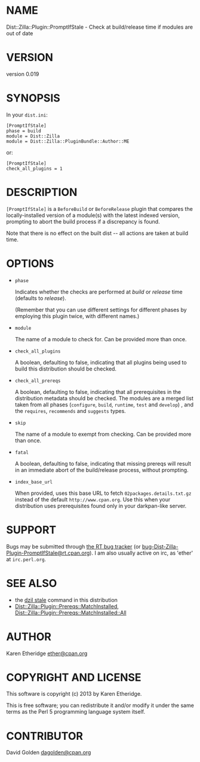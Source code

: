 # NAME

Dist::Zilla::Plugin::PromptIfStale - Check at build/release time if modules are out of date

# VERSION

version 0.019

# SYNOPSIS

In your `dist.ini`:

    [PromptIfStale]
    phase = build
    module = Dist::Zilla
    module = Dist::Zilla::PluginBundle::Author::ME

or:

    [PromptIfStale]
    check_all_plugins = 1

# DESCRIPTION

`[PromptIfStale]` is a `BeforeBuild` or `BeforeRelease` plugin that compares the
locally-installed version of a module(s) with the latest indexed version,
prompting to abort the build process if a discrepancy is found.

Note that there is no effect on the built dist -- all actions are taken at
build time.

# OPTIONS

- `phase`

    Indicates whether the checks are performed at _build_ or _release_ time
    (defaults to _release_).

    (Remember that you can use different settings for different phases by employing
    this plugin twice, with different names.)

- `module`

    The name of a module to check for. Can be provided more than once.

- `check_all_plugins`

    A boolean, defaulting to false, indicating that all plugins being used to
    build this distribution should be checked.

- `check_all_prereqs`

    A boolean, defaulting to false, indicating that all prerequisites in the
    distribution metadata should be checked. The modules are a merged list taken
    from all phases (`configure`, `build`, `runtime`, `test` and `develop`) ,
    and the `requires`, `recommends` and `suggests` types.

- `skip`

    The name of a module to exempt from checking. Can be provided more than once.

- `fatal`

    A boolean, defaulting to false, indicating that missing prereqs will result in
    an immediate abort of the build/release process, without prompting.

- `index_base_url`

    When provided, uses this base URL to fetch `02packages.details.txt.gz`
    instead of the default `http://www.cpan.org`.  Use this when your
    distribution uses prerequisites found only in your darkpan-like server.

# SUPPORT

Bugs may be submitted through [the RT bug tracker](https://rt.cpan.org/Public/Dist/Display.html?Name=Dist-Zilla-Plugin-PromptIfStale)
(or [bug-Dist-Zilla-Plugin-PromptIfStale@rt.cpan.org](mailto:bug-Dist-Zilla-Plugin-PromptIfStale@rt.cpan.org)).
I am also usually active on irc, as 'ether' at `irc.perl.org`.

# SEE ALSO

- the [dzil stale](https://metacpan.org/pod/Dist::Zilla::App::Command::stale) command in this distribution
- [Dist::Zilla::Plugin::Prereqs::MatchInstalled](https://metacpan.org/pod/Dist::Zilla::Plugin::Prereqs::MatchInstalled), [Dist::Zilla::Plugin::Prereqs::MatchInstalled::All](https://metacpan.org/pod/Dist::Zilla::Plugin::Prereqs::MatchInstalled::All)

# AUTHOR

Karen Etheridge <ether@cpan.org>

# COPYRIGHT AND LICENSE

This software is copyright (c) 2013 by Karen Etheridge.

This is free software; you can redistribute it and/or modify it under
the same terms as the Perl 5 programming language system itself.

# CONTRIBUTOR

David Golden <dagolden@cpan.org>
